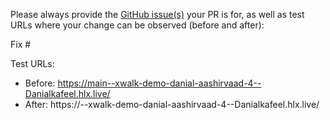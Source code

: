 Please always provide the [GitHub issue(s)](../issues) your PR is for, as well as test URLs where your change can be observed (before and after):

Fix #<gh-issue-id>

Test URLs:
- Before: https://main--xwalk-demo-danial-aashirvaad-4--Danialkafeel.hlx.live/
- After: https://<branch>--xwalk-demo-danial-aashirvaad-4--Danialkafeel.hlx.live/
